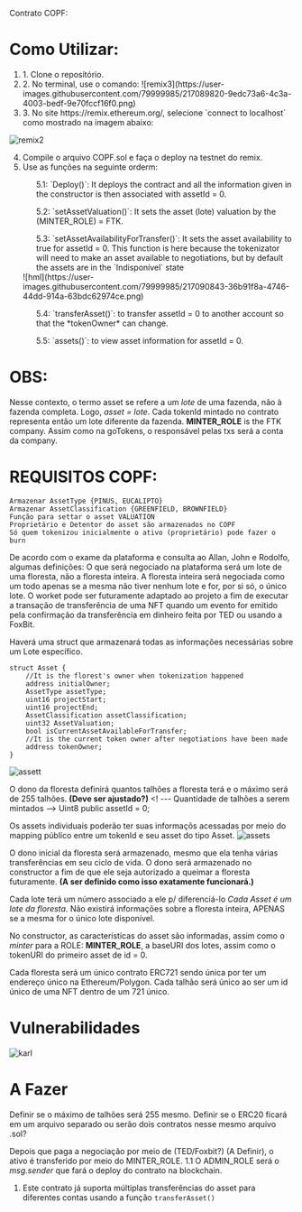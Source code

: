 Contrato COPF:

# Como Utilizar:
<ol>
<li>1. Clone o reposítório.</li>
<li> 2. No terminal, use o comando:
![remix3](https://user-images.githubusercontent.com/79999985/217089820-9edc73a6-4c3a-4003-bedf-9e70fccf16f0.png)
<li> 3. No site https://remix.ethereum.org/, selecione `connect to localhost` como mostrado na imagem abaixo: </li>
</ol>

![remix2](https://user-images.githubusercontent.com/79999985/217088827-f0e2ec6d-1b7b-449c-b82b-80609eeba846.png)

4. Compile o arquivo COPF.sol e faça o deploy na testnet do remix.
5. Use as funções na seguinte orderm:
<ol>
<ul> 5.1: `Deploy()`: It deploys the contract and all the information given in the constructor is then associated with assetId = 0. </ul>
<ul> 5.2: `setAssetValuation()`:  It sets the asset (lote) valuation by the (MINTER_ROLE) = FTK. </ul>
<ul> 5.3: `setAssetAvailabilityForTransfer()`: It sets the asset availability to true for assetId = 0.
This function is here because the tokenizator will need to make an asset available to negotiations, but by default the assets are in the `Indisponível` state </ul>
![hml](https://user-images.githubusercontent.com/79999985/217090843-36b91f8a-4746-44dd-914a-63bdc62974ce.png)
<ul> 5.4: `transferAsset()`: to transfer assetId = 0 to another account so that the *tokenOwner* can change. </ul>
<ul> 5.5: `assets()`: to view asset information for assetId = 0. </ul>
</ol>

# OBS:
Nesse contexto, o termo asset se refere a um *lote* de uma fazenda, não à fazenda completa. Logo, *asset = lote*.
Cada tokenId mintado no contrato representa então um lote diferente da fazenda.
**MINTER_ROLE** is the FTK company. Assim como na goTokens, o responsável pelas txs será a conta da company. 

# REQUISITOS COPF:
```
Armazenar AssetType {PINUS, EUCALIPTO}
Armazenar AssetClassification {GREENFIELD, BROWNFIELD}
Função para settar o asset VALUATION
Proprietário e Detentor do asset são armazenados no COPF
Só quem tokenizou inicialmente o ativo (proprietário) pode fazer o burn
```

De acordo com o exame da plataforma e consulta ao Allan, John e Rodolfo, algumas definições:
O que será negociado na plataforma será um lote de uma floresta, não a floresta inteira.
A floresta inteira será negociada como um todo apenas se a mesma não tiver nenhum lote e for, por si só, o único lote.
O worket pode ser futuramente adaptado ao projeto a fim de executar a transação de transferência de uma NFT quando um evento for emitido pela confirmação da transferência em dinheiro feita por TED ou usando a FoxBit.

Haverá uma struct que armazenará todas as informações necessárias sobre um Lote específico. 
```
struct Asset {
    //It is the florest's owner when tokenization happened
    address initialOwner;
    AssetType assetType;
    uint16 projectStart;
    uint16 projectEnd;
    AssetClassification assetClassification;
    uint32 AssetValuation;
    bool isCurrentAssetAvailableForTransfer;
    //It is the current token owner after negotiations have been made
    address tokenOwner;
}
```

![assett](https://user-images.githubusercontent.com/79999985/217091133-5eb9bba7-db3d-41df-9dc1-f0c8364cfd4c.png)

O dono da floresta definirá quantos talhões a floresta terá e o máximo será de 255 talhões. **(Deve ser ajustado?)**
<! --- Quantidade de talhões a serem mintados -->
Uint8 public assetId = 0;

Os assets individuais poderão ter suas informaçõs acessadas por meio do mapping público entre um tokenId e seu asset do tipo Asset.
![assets](https://user-images.githubusercontent.com/79999985/216135099-fc5c3be5-fc71-497e-99f0-e933a3cabd44.png)

O dono inicial da floresta será armazenado, mesmo que ela tenha várias transferências em seu ciclo de vida. O dono será armazenado no constructor a fim de que ele seja autorizado a queimar a floresta futuramente. **(A ser definido como isso exatamente funcionará.)**

Cada lote terá um número associado a ele p/ diferenciá-lo
*Cada Asset é um lote da floresta.* Não existirá informações sobre a floresta inteira, APENAS se a mesma for o único lote disponível.



No constructor, as características do asset são informadas, assim como o *minter* para a ROLE: **MINTER_ROLE**, a baseURI dos lotes, assim como o tokenURI do primeiro asset de id = 0. 

Cada floresta será um único contrato ERC721 sendo única por ter um endereço único na Ethereum/Polygon. Cada talhão será único ao ser um id único de uma NFT dentro de um 721 único.

# Vulnerabilidades
![karl](https://user-images.githubusercontent.com/79999985/217381032-0ea01148-bd8d-4c39-91e8-8c16f8453c0f.png)


# A Fazer 
Definir se o máximo de talhões será 255 mesmo.
Definir se o ERC20 ficará em um arquivo separado ou serão dois contratos nesse mesmo arquivo .sol?

Depois que paga a negociação por meio de (TED/Foxbit?) (A Definir), o ativo é transferido por meio do MINTER_ROLE.
1.1 O ADMIN_ROLE será o *msg.sender* que fará o deploy do contrato na blockchain.
1. Este contrato já suporta múltiplas transferências do asset para diferentes contas usando a função `transferAsset()`

